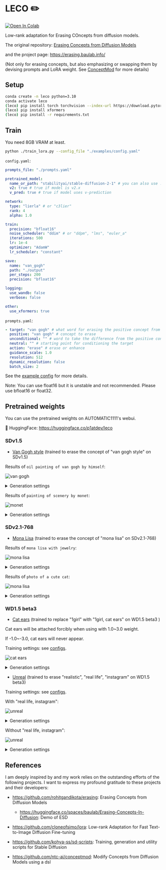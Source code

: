 # LECO ✏️ 

<a href="https://colab.research.google.com/github/p1atdev/LECO/blob/main/train.ipynb" target="_parent"><img src="https://colab.research.google.com/assets/colab-badge.svg" alt="Open In Colab"/></a>

Low-rank adaptation for Erasing COncepts from diffusion models.  

The original repository: [Erasing Concepts from Diffusion Models](https://github.com/rohitgandikota/erasing/tree/main)

and the project page: https://erasing.baulab.info/

(Not only for erasing concepts, but also emphasizing or swapping them by devising prompts and LoRA weight. See [ConceptMod](https://github.com/ntc-ai/conceptmod) for more details)

## Setup

```bash
conda create -n leco python=3.10
conda activate leco
(leco) pip install torch torchvision --index-url https://download.pytorch.org/whl/cu118
(leco) pip install xformers
(leco) pip install -r requirements.txt
```

## Train

You need 8GB VRAM at least.

```bash
python ./train_lora.py --config_file "./examples/config.yaml"
```

`config.yaml`:

```yaml
prompts_file: "./prompts.yaml"

pretrained_model:
  name_or_path: "stabilityai/stable-diffusion-2-1" # you can also use .ckpt or .safetensors models
  v2: true # true if model is v2.x
  v_pred: true # true if model uses v-prediction

network:
  type: "lierla" # or "c3lier"
  rank: 4
  alpha: 1.0

train:
  precision: "bfloat16"
  noise_scheduler: "ddim" # or "ddpm", "lms", "euler_a"
  iterations: 500
  lr: 1e-4
  optimizer: "AdamW"
  lr_scheduler: "constant"

save:
  name: "van_gogh"
  path: "./output"
  per_steps: 200
  precision: "bfloat16"

logging:
  use_wandb: false
  verbose: false

other:
  use_xformers: true
```

`prompts.yaml`:

```yaml
- target: "van gogh" # what word for erasing the positive concept from
  positive: "van gogh" # concept to erase
  unconditional: "" # word to take the difference from the positive concept
  neutral: "" # starting point for conditioning the target
  action: "erase" # erase or enhance
  guidance_scale: 1.0
  resolution: 512
  dynamic_resolution: false
  batch_size: 2
```

See the [example config](/examples/config.yaml) for more details.

Note: You can use float16 but it is unstable and not recommended. Please use bfloat16 or float32. 

## Pretrained weights

You can use the pretrained weights on AUTOMATIC1111's webui. 

🤗 HuggingFace: https://huggingface.co/p1atdev/leco

### SDv1.5

- [Van Gogh style](https://huggingface.co/p1atdev/leco/blob/main/van_gogh_sdv15.safetensors) (trained to erase the concept of "van gogh style" on SDv1.5)

Results of `oil painting of van gogh by himself`:

![van gogh](./images/van_gogh.jpg)

<details>
<summary>
Generation settings
</summary>

```yaml
oil painting of van gogh by himself
Steps: 20, Sampler: Euler a, CFG scale: 7, Seed: 3870472781, Size: 512x512, Model hash: cc6cb27103, Model: v1-5-pruned-emaonly, Clip skip: 2, AddNet Enabled: True, AddNet Module 1: LoRA, AddNet Model 1: van_gogh_4_last(db68853d039b), AddNet Weight A 1: -1.0, AddNet Weight B 1: -1.0, Script: X/Y/Z plot, X Type: AddNet Weight 1, X Values: "-1, 0, 1", Version: v1.3.0
```

</details>

Results of `painting of scenery by monet`:

![monet](./images/van_gogh_monet.jpg)

<details>
<summary>
Generation settings
</summary>

```yaml
painting of scenery by monet
Steps: 20, Sampler: Euler a, CFG scale: 7, Seed: 1284787312, Size: 512x512, Model hash: cc6cb27103, Model: v1-5-pruned-emaonly, Clip skip: 2, AddNet Enabled: True, AddNet Module 1: LoRA, AddNet Model 1: van_gogh_4_last(db68853d039b), AddNet Weight A 1: -1.0, AddNet Weight B 1: -1.0, Script: X/Y/Z plot, X Type: AddNet Weight 1, X Values: "-1, 0, 1", Version: v1.3.0
```

</details>

### SDv2.1-768

- [Mona Lisa](https://huggingface.co/p1atdev/leco/blob/main/mona_lisa_sdv21v.safetensors) (trained to erase the concept of "mona lisa" on SDv2.1-768)


Results of `mona lisa with jewelry`:

![mona lisa](./images/mona_lisa.jpg)


<details>
<summary>
Generation settings
</summary>

```yaml
mona lisa with jewelry
Steps: 20, Sampler: Euler a, CFG scale: 7, Seed: 3630495347, Size: 512x512, Model hash: 832eb50c0c, Model: v2-1_768-ema-pruned, Clip skip: 2, AddNet Enabled: True, AddNet Module 1: LoRA, AddNet Model 1: mona_lisa2_last(393beb35c4b1), AddNet Weight A 1: -1.0, AddNet Weight B 1: -1.0, Script: X/Y/Z plot, X Type: AddNet Weight 1, X Values: "-1, 0, 1", Version: v1.3.0
```

</details>

Results of `photo of a cute cat`:

![mona lisa](./images/mona_lisa_cat.jpg)

<details>
<summary>
Generation settings
</summary>

```yaml
photo of a cute cat
Steps: 20, Sampler: Euler a, CFG scale: 7, Seed: 900866192, Size: 512x512, Model hash: 832eb50c0c, Model: v2-1_768-ema-pruned, Clip skip: 2, AddNet Enabled: True, AddNet Module 1: LoRA, AddNet Model 1: mona_lisa2_last(393beb35c4b1), AddNet Weight A 1: -1.0, AddNet Weight B 1: -1.0, Script: X/Y/Z plot, X Type: AddNet Weight 1, X Values: "-1, 0, 1", Version: v1.3.0
```

</details>

### WD1.5 beta3

- [Cat ears](https://huggingface.co/p1atdev/leco/blob/main/cat_ears_wd15beta3.safetensors) (trained to replace "1girl" with "1girl, cat ears" on WD1.5 beta3 )

Cat ears will be attached forcibly when using with 1.0~3.0 weight. 

If -1.0~-3.0, cat ears will never appear.

Training settings: see [configs](./examples/cat_ears_config.yaml).

![cat ears](./images/cat_ears.jpg)

<details>
<summary>
Generation settings
</summary>

```yaml
masterpiece, best quality, exceptional, best aesthetic, anime, 1girl, school uniform, upper body, smile
Negative prompt: worst quality, low quality, bad aesthetic, oldest, bad anatomy, bad hands, text, error, missing fingers, extra digit, fewer digits, cropped, jpeg artifacts, signature, watermark, username, blurry
Steps: 20, Sampler: Euler a, CFG scale: 7, Seed: 4103955758, Size: 512x512, Model hash: d38e779546, Model: wd-beta3-base-fp16, Clip skip: 2, Script: X/Y/Z plot, X Type: AddNet Weight 1, X Values: "0, 2, 3, 4", Version: v1.3.0
```

</details>


- [Unreal](https://huggingface.co/p1atdev/leco/blob/main/unreal_wd15beta3.safetensors) (trained to erase "realistic", "real life", "instagram" on WD1.5 beta3)

Training settings: see [configs](./examples/unreal_config.yaml).

With "real life, instagram":

![unreal](./images/unreal_blue_cat.jpg)

<details>
<summary>
Generation settings
</summary>

```yaml
real life, instagram, masterpiece, best quality, exceptional, best aesthetic, 1girl, cat ears, blue hair, school uniform, upper body
Negative prompt: worst quality, low quality, bad aesthetic, oldest, bad anatomy, bad hands, text, error, missing fingers, extra digit, fewer digits, cropped, jpeg artifacts, signature, watermark, username, blurry
Steps: 20, Sampler: Euler a, CFG scale: 7, Seed: 757542759, Size: 768x768, Model hash: d38e779546, Model: wd-beta3-base-fp16, Clip skip: 2, AddNet Enabled: True, AddNet Module 1: LoRA, AddNet Model 1: unreal_6_many_prompts_200steps(fff5917285da), AddNet Weight A 1: -1.0, AddNet Weight B 1: -1.0, Script: X/Y/Z plot, X Type: AddNet Weight 1, X Values: "-1, 0, 1", Version: v1.3.0
```

</details>

Without "real life, instagram":

![unreal](./images/unreal_yellow_girl.jpg)

<details>
<summary>
Generation settings
</summary>

```yaml
masterpiece, best quality, exceptional, best aesthetic,, 1girl, aqua eyes, baseball cap, blonde hair, closed mouth, earrings, green background, hat, hoop earrings, jewelry, looking at viewer, shirt, short hair, simple background, solo, upper body, yellow shirt,
Negative prompt: worst quality, low quality, bad aesthetic, oldest, bad anatomy, bad hands, text, error, missing fingers, extra digit, fewer digits, cropped, jpeg artifacts, signature, watermark, username, blurry
Steps: 20, Sampler: Euler a, CFG scale: 7, Seed: 2867636749, Size: 768x768, Model hash: d38e779546, Model: wd-beta3-base-fp16, Clip skip: 2, AddNet Enabled: True, AddNet Module 1: LoRA, AddNet Model 1: unreal_6_many_prompts_200steps(fff5917285da), AddNet Weight A 1: -1.0, AddNet Weight B 1: -1.0, Script: X/Y/Z plot, X Type: AddNet Weight 1, X Values: "-1, 0, 1", Version: v1.3.0
```

</details>

## References

I am deeply inspired by and my work relies on the outstanding efforts of the following projects. I want to express my profound gratitude to these projects and their developers:

- https://github.com/rohitgandikota/erasing: Erasing Concepts from Diffusion Models 
  - https://huggingface.co/spaces/baulab/Erasing-Concepts-In-Diffusion: Demo of ESD 

- https://github.com/cloneofsimo/lora: Low-rank Adaptation for Fast Text-to-Image Diffusion Fine-tuning

- https://github.com/kohya-ss/sd-scripts: Training, generation and utility scripts for Stable Diffusion

- https://github.com/ntc-ai/conceptmod:  Modify Concepts from Diffusion Models using a dsl 
